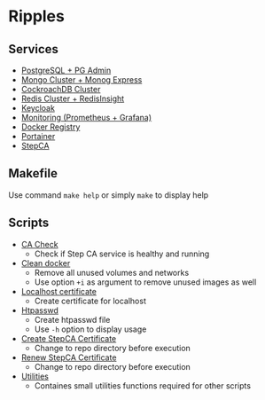# Ripples

## Services

  * [PostgreSQL + PG Admin](/postgresql)
  * [Mongo Cluster + Monog Express](/mongo)
  * [CockroachDB Cluster](/cockroachdb)
  * [Redis Cluster + RedisInsight](/redis)
  * [Keycloak](/keycloak)
  * [Monitoring (Prometheus + Grafana)](/monitor)
  * [Docker Registry](/registry)
  * [Portainer](/portainer)
  * [StepCA](/stepca)

## Makefile

Use command `make help` or simply `make` to display help

## Scripts

  * [CA Check](scripts/ca_check.sh)
    * Check if Step CA service is healthy and running
  * [Clean docker](scripts/clean_docker.sh)
    * Remove all unused volumes and networks
    * Use option `+i` as argument to remove unused images as well
  * [Localhost certificate](scripts/localhost_certs.sh)
    * Create certificate for localhost
  * [Htpasswd](scripts/htpasswd.sh)
    * Create htpasswd file
    * Use `-h` option to display usage
  * [Create StepCA Certificate](scripts/step_certs.sh)
    * Change to repo directory before execution
  * [Renew StepCA Certificate](scripts/step_certs_renew.sh)
    * Change to repo directory before execution
  * [Utilities](scripts/utils.sh)
    * Containes small utilities functions required for other scripts
